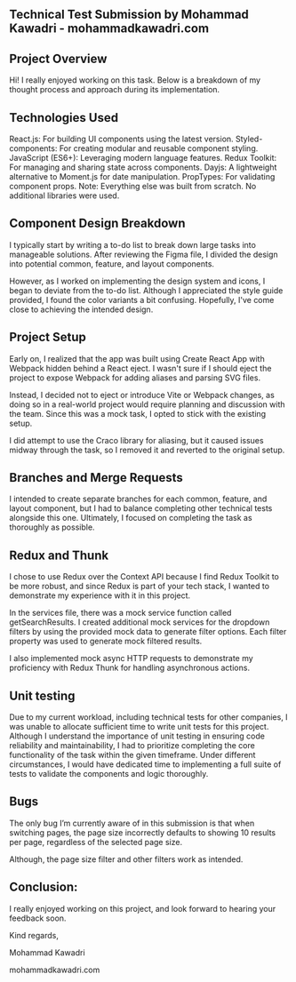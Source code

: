 ## Technical Test Submission by Mohammad Kawadri - mohammadkawadri.com

## Project Overview

Hi! I really enjoyed working on this task. Below is a breakdown of my thought process and approach during its implementation.

## Technologies Used

React.js: For building UI components using the latest version.
Styled-components: For creating modular and reusable component styling.
JavaScript (ES6+): Leveraging modern language features.
Redux Toolkit: For managing and sharing state across components.
Dayjs: A lightweight alternative to Moment.js for date manipulation.
PropTypes: For validating component props.
Note: Everything else was built from scratch. No additional libraries were used.

## Component Design Breakdown

I typically start by writing a to-do list to break down large tasks into manageable solutions. After reviewing the Figma file, I divided the design into potential common, feature, and layout components.

However, as I worked on implementing the design system and icons, I began to deviate from the to-do list. Although I appreciated the style guide provided, I found the color variants a bit confusing. Hopefully, I've come close to achieving the intended design.

## Project Setup

Early on, I realized that the app was built using Create React App with Webpack hidden behind a React eject. I wasn't sure if I should eject the project to expose Webpack for adding aliases and parsing SVG files.

Instead, I decided not to eject or introduce Vite or Webpack changes, as doing so in a real-world project would require planning and discussion with the team. Since this was a mock task, I opted to stick with the existing setup.

I did attempt to use the Craco library for aliasing, but it caused issues midway through the task, so I removed it and reverted to the original setup.

## Branches and Merge Requests

I intended to create separate branches for each common, feature, and layout component, but I had to balance completing other technical tests alongside this one. Ultimately, I focused on completing the task as thoroughly as possible.

## Redux and Thunk

I chose to use Redux over the Context API because I find Redux Toolkit to be more robust, and since Redux is part of your tech stack, I wanted to demonstrate my experience with it in this project.

In the services file, there was a mock service function called getSearchResults. I created additional mock services for the dropdown filters by using the provided mock data to generate filter options. Each filter property was used to generate mock filtered results.

I also implemented mock async HTTP requests to demonstrate my proficiency with Redux Thunk for handling asynchronous actions.

## Unit testing

Due to my current workload, including technical tests for other companies, I was unable to allocate sufficient time to write unit tests for this project. Although I understand the importance of unit testing in ensuring code reliability and maintainability, I had to prioritize completing the core functionality of the task within the given timeframe. Under different circumstances, I would have dedicated time to implementing a full suite of tests to validate the components and logic thoroughly.

## Bugs

The only bug I’m currently aware of in this submission is that when switching pages, the page size incorrectly defaults to showing 10 results per page, regardless of the selected page size.

Although, the page size filter and other filters work as intended.

## Conclusion:

I really enjoyed working on this project, and look forward to hearing your feedback soon.

Kind regards,

Mohammad Kawadri

mohammadkawadri.com
